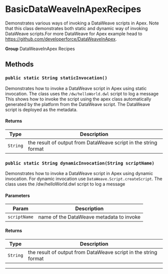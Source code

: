 # BasicDataWeaveInApexRecipes

Demonstrates various ways of invoking a DataWeave scripts
in Apex. Note that this class demonstrates both static and dynamic way of
invoking DataWeave scripts.For more DataWeave for Apex example
head to https://github.com/developerforce/DataWeaveInApex.


**Group** DataWeaveInApex Recipes

## Methods
### `public static String staticInvocation()`

Demonstrates how to invoke a DataWeave script in Apex using static invocation. The class uses the `/dw/helloWorld.dwl` script to log a message This shows how to invoke the script using the apex class automatically generated by the platform from the DataWeave script. The DataWeave script is deployed as the metadata.

#### Returns

|Type|Description|
|---|---|
|`String`|the result of output from DataWeave script in the string format|

### `public static String dynamicInvocation(String scriptName)`

Demonstrates how to invoke a DataWeave script in Apex using dynamic invocation. For dynamic invocation use `DataWeave.Script.createScript`. The class uses the /dw/helloWorld.dwl script to log a message

#### Parameters

|Param|Description|
|---|---|
|`scriptName`|name of the DataWeave metadata to invoke|

#### Returns

|Type|Description|
|---|---|
|`String`|the result of output from DataWeave script in the string format|

---
